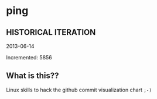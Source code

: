 # ping

## HISTORICAL ITERATION
2013-06-14

Incremented: 5856

## What is this?? 
Linux skills to hack the github commit visualization chart `;-)`
